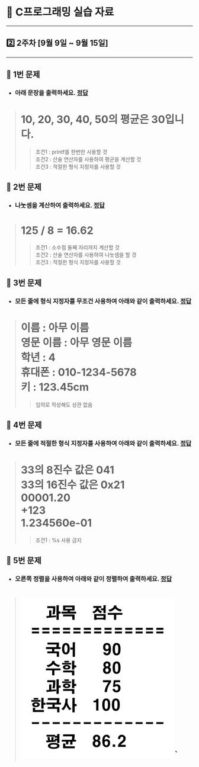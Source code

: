 # 📝 C프로그래밍 실습 자료
<hr/>

## 2️⃣ 2주차 [9월 9일 ~ 9월 15일]
<hr/>

## 📖 1번 문제
- ### 아래 문장을 출력하세요. [정답](./practice_1.c)
># 10, 20, 30, 40, 50의 평균은 30입니다.
>>조건1 : printf를 한번만 사용할 것<br>
>>조건2 : 산술 연산자를 사용하여 평균을 계산할 것<br>
>>조건3 : 적절한 형식 지정자를 사용할 것

## 📖 2번 문제
- ### 나눗셈을 계산하여 출력하세요. [정답](./practice_2.c)
># 125 / 8 = 16.62
>>조건1 : 소수점 둘째 자리까지 계산할 것<br>
>>조건2 : 산술 연산자를 사용하여 나눗셈을 할 것<br>
>>조건3 : 적절한 형식 지정자를 사용할 것

## 📖 3번 문제
- ### 모든 줄에 형식 지정자를 무조건 사용하여 아래와 같이 출력하세요. [정답](./practice_3.c)
># 이름 : 아무 이름<br>영문 이름 : 아무 영문 이름<br>학년 : 4<br>휴대폰 : 010-1234-5678<br>키 : 123.45cm
>>임의로 작성해도 상관 없음

## 📖 4번 문제
- ### 모든 줄에 적절한 형식 지정자를 사용하여 아래와 같이 출력하세요. [정답](./practice_4.c)
># 33의 8진수 값은 041<br>33의 16진수 값은 0x21<br>00001.20<br>+123<br>1.234560e-01
>>조건1 : %s 사용 금지<br>

## 📖 5번 문제
- ### 오른쪽 정렬을 사용하여 아래와 같이 정렬하여 출력하세요. [정답](./practice_5.c)
># ![img.png](img.png)`